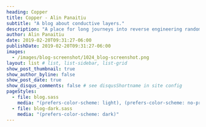 ```yaml
---
heading: Copper
title: Copper - Alin Panaitiu
subtitle: "A blog about conductive layers."
description: "A place for long journeys into reverse engineering random things, scratching annoying itches with code and automating whatever can be automated."
author: Alin Panaitiu
date: 2019-02-20T09:31:27-06:00
publishDate: 2019-02-20T09:31:27-06:00
images:
  - /images/blog-screenshot/1024_blog-screenshot.png
layout: list # list, list-sidebar, list-grid
show_post_thumbnail: true
show_author_byline: false
show_post_date: true
show_disqus_comments: false # see disqusShortname in site config
pageStyles: 
  - file: blog.sass
    media: "(prefers-color-scheme: light), (prefers-color-scheme: no-preference)"
  - file: blog-dark.sass
    media: "(prefers-color-scheme: dark)"
---
```


